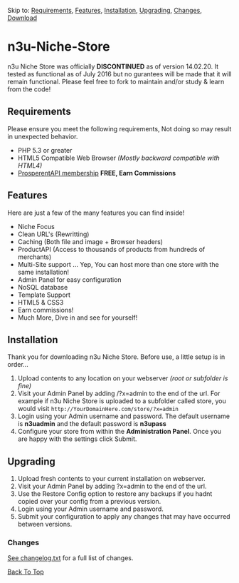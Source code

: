 Skip to:	[Requirements](#requirements), [Features](#features), [Installation](#installation), [Upgrading](#upgrading), [Changes](#changes), [Download](https://github.com/Strykerraven/n3u-Niche-Store/archive/master.zip)



# n3u-Niche-Store
n3u Niche Store was officially **DISCONTINUED** as of version 14.02.20.
It tested as functional as of July 2016 but no gurantees will be made that it will remain functional.
Please feel free to fork to maintain and/or study & learn from the code!

## Requirements
Please ensure you meet the following requirements, Not doing so may result in unexpected behavior.
- PHP 5.3 or greater
- HTML5 Compatible Web Browser *(Mostly backward compatible with HTML4)*
- [ProsperentAPI membership](http://prosperent.com/ref/400414) **FREE, Earn Commissions**

## Features
Here are just a few of the many features you can find inside!
- Niche Focus
- Clean URL's (Rewritting)
- Caching (Both file and image + Browser headers)
- ProductAPI (Access to thousands of products from hundreds of merchants)
- Multi-Site support ... Yep, You can host more than one store with the same installation!
- Admin Panel for easy configuration
- NoSQL database
- Template Support
- HTML5 & CSS3
- Earn commissions!
- Much More, Dive in and see for yourself!

## Installation
Thank you for downloading n3u Niche Store. Before use, a little setup is in order...

1. Upload contents to any location on your webserver *(root or subfolder is fine)*
2. Visit your Admin Panel by adding /?x=admin to the end of the url. For example if n3u Niche Store is uploaded to a subfolder called store, you would visit `http://YourDomainHere.com/store/?x=admin`
3. Login using your Admin username and password. The default username is **n3uadmin** and the default password is **n3upass**
4. Configure your store from within the **Administration Panel**. Once you are happy with the settings click Submit.

## Upgrading
1. Upload fresh contents to your current installation on webserver.
2. Visit your Admin Panel by adding ?x=admin to the end of the url.
3. Use the Restore Config option to restore any backups if you hadnt copied over your config from a previous version.
4. Login using your Admin username and password.
5. Submit your configuration to apply any changes that may have occurred between versions.

### Changes
[See changelog.txt](https://github.com/Strykerraven/n3u-Niche-Store/blob/master/changelog.txt) for a full list of changes.



[Back To Top](#n3u-niche-store)

